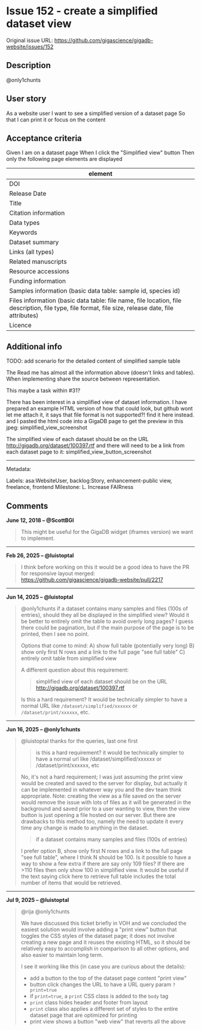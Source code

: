 # Issue 152 - create a simplified dataset view

Original issue URL: https://github.com/gigascience/gigadb-website/issues/152

## Description

@only1chunts

## User story
As a website user
I want to see a simplified version of a dataset page
So that I can print it or focus on the content

## Acceptance criteria
Given I am on a dataset page
When I click the "Simplified view" button
Then only the following page elements are displayed

| element |
| --- |
| DOI|
| Release Date |
| Title |
| Citation information |
| Data types |
| Keywords |
| Dataset summary |
| Links (all types) |
| Related manuscripts |
| Resource accessions |
| Funding information |
| Samples information (basic data table: sample id, species id)|
| Files information (basic data table: file name, file location, file description, file type, file format, file size, release date, file attributes) |
| Licence |

## Additional info

TODO: add scenario for the detailed content of simplified sample table

The Read me has almost all the information above (doesn't links and tables).
When implementing share the source between representation.

This maybe a task within #31?

There has been interest in a simplified view of dataset information. I have prepared an example HTML version of how that could look, but github wont let me attach it, it says that file format is not supported?!
find it here instead. and I pasted the html code into a GigaDB page to get the preview in this jpeg:
simplified_view_screenshot

The simplified view of each dataset should be on the URL <http://gigadb.org/dataset/100397.rtf>
and there will need to be a link from each dataset page to it:
simplified_view_button_screenshot

---

Metadata:

Labels: asa:WebsiteUser, backlog:Story, enhancement-public view, freelance, frontend
Milestone: L. Increase FAIRness

## Comments

**June 12, 2018 – @ScottBGI**
> This might be useful for the GigaDB widget (iframes version) we want to implement.

---

**Feb 26, 2025 – @luistoptal**
> I think before working on this it would be a good idea to have the PR for responsive layout merged: https://github.com/gigascience/gigadb-website/pull/2217

---

**Jun 14, 2025 – @luistoptal**
> @only1chunts if a dataset contains many samples and files (100s of entries), should they all be displayed in the simplified view? Would it be better to entirely omit the table to avoid overly long pages? I guess there could be pagination, but if the main purpose of the page is to be printed, then I see no point.
>
> Options that come to mind:
> A) show full table (potentially very long)
> B) show only first N rows and a link to the full page "see full table"
> C) entirely omit table from simplified view
>
> A different question about this requirement:
>
> > simplified view of each dataset should be on the URL http://gigadb.org/dataset/100397.rtf
>
> Is this a hard requirement? It would be technically simpler to have a normal URL like `/dataset/simplified/xxxxxx` or `/dataset/print/xxxxxx`, etc.

---

**Jun 16, 2025 – @only1chunts**
> @luistoptal thanks for the queries, last one first
>
> > is this a hard requirement? it would be technically simpler to have a normal url like /dataset/simplified/xxxxxx or /dataset/print/xxxxxx, etc
>
> No, it's not a hard requirement; I was just assuming the print view would be created and saved to the server for display, but actually it can be implemented in whatever way you and the dev team think appropriate. Note: creating the view as a file saved on the server would remove the issue with lots of files as it will be generated in the background and saved prior to a user wanting to view, then the view button is just opening a file hosted on our server. But there are drawbacks to this method too, namely the need to update it every time any change is made to anything in the dataset.
>
> > if a dataset contains many samples and files (100s of entries)
>
> I prefer option B, show only first N rows and a link to the full page "see full table", where I think N should be 100. Is it possible to have a way to show a few extra if there are say only 109 files? If there are >110 files then only show 100 in simplified view. It would be useful if the text saying click here to retrieve full table includes the total number of items that would be retrieved.

---

**Jul 9, 2025 – @luistoptal**
> @rija @only1chunts
>
> We have discussed this ticket briefly in VOH and we concluded the easiest solution would involve adding a "print view" button that toggles the CSS styles of the dataset page; it does not involve creating a new page and it reuses the existing HTML, so it should be relatively easy to accomplish in comparison to all other options, and also easier to maintain long term.
>
> I see it working like this (in case you are curious about the details):
> - add a button to the top of the dataset page content "print view"
> - button click changes the URL to have a URL query param `?print=true`
> - if `print=true`, a `print` CSS class is added to the `body` tag
> - `print` class hides header and footer from layout
> - `print` class also applies a different set of styles to the entire dataset page that are optimized for printing
> - print view shows a button "web view" that reverts all the above